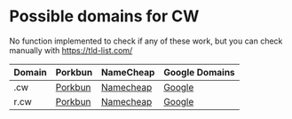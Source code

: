 # Possible domains for CW

No function implemented to check if any of these work, but you can check manually with https://tld-list.com/

| Domain | Porkbun | NameCheap | Google Domains |
|---|---|---|---|
| .cw | [Porkbun](https://porkbun.com/checkout/search?prb=e814663da1&tlds=&idnLanguage=&search=search&q=.cw) | [Namecheap](https://www.namecheap.com/domains/registration/results/?domain=.cw) | [Google](https://domains.google.com/registrar/search?searchTerm=.cw) |
| r.cw | [Porkbun](https://porkbun.com/checkout/search?prb=e814663da1&tlds=&idnLanguage=&search=search&q=r.cw) | [Namecheap](https://www.namecheap.com/domains/registration/results/?domain=r.cw) | [Google](https://domains.google.com/registrar/search?searchTerm=r.cw) |
